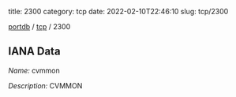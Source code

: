 title: 2300
category: tcp
date: 2022-02-10T22:46:10
slug: tcp/2300

[portdb](/) / [tcp](/category/tcp.html) / 2300


## IANA Data

_Name:_ cvmmon

_Description:_ CVMMON

